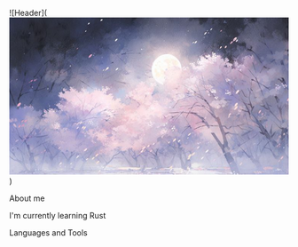 ![Header](![alt text](https://github.com/shiningext/shiningext/blob/main/assets/photo_2025-01-29_16-08-43.jpg))

About me

I'm currently learning Rust

Languages and Tools

